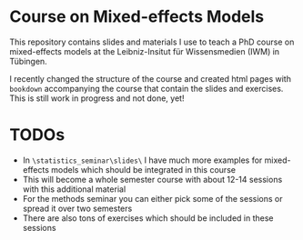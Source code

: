 # Course on Mixed-effects Models

This repository contains slides and materials I use to teach a PhD course on
mixed-effects models at the Leibniz-Insitut für Wissensmedien (IWM) in Tübingen.

I recently changed the structure of the course and created html pages with
`bookdown` accompanying the course that contain the slides and exercises. This
is still work in progress and not done, yet!

# TODOs

* In `\statistics_seminar\slides\` I have much more examples for mixed-effects
  models which should be integrated in this course
* This will become a whole semester course with about 12-14 sessions with
  this additional material
* For the methods seminar you can either pick some of the sessions or
  spread it over two semesters
* There are also tons of exercises which should be included in these
  sessions


